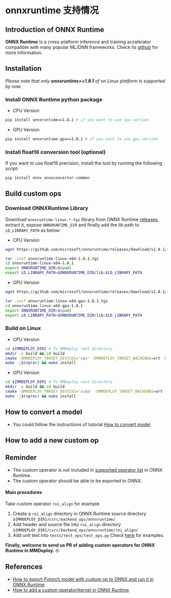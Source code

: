 # onnxruntime 支持情况

## Introduction of ONNX Runtime

**ONNX Runtime** is a cross-platform inference and training accelerator compatible with many popular ML/DNN frameworks. Check its [github](https://github.com/microsoft/onnxruntime) for more information.

## Installation

*Please note that only **onnxruntime>=1.8.1** of on Linux platform is supported by now.*

### Install ONNX Runtime python package

- CPU Version

```bash
pip install onnxruntime==1.8.1 # if you want to use cpu version
```

- GPU Version

```bash
pip install onnxruntime-gpu==1.8.1 # if you want to use gpu version
```

### Install float16 conversion tool (optional)

If you want to use float16 precision, install the tool by running the following script:

```bash
pip install onnx onnxconverter-common
```

## Build custom ops

### Download ONNXRuntime Library

Download `onnxruntime-linux-*.tgz` library from ONNX Runtime [releases](https://github.com/microsoft/onnxruntime/releases/tag/v1.8.1), extract it, expose `ONNXRUNTIME_DIR` and finally add the lib path to `LD_LIBRARY_PATH` as below:

- CPU Version

```bash
wget https://github.com/microsoft/onnxruntime/releases/download/v1.8.1/onnxruntime-linux-x64-1.8.1.tgz

tar -zxvf onnxruntime-linux-x64-1.8.1.tgz
cd onnxruntime-linux-x64-1.8.1
export ONNXRUNTIME_DIR=$(pwd)
export LD_LIBRARY_PATH=$ONNXRUNTIME_DIR/lib:$LD_LIBRARY_PATH
```

- GPU Version

```bash
wget https://github.com/microsoft/onnxruntime/releases/download/v1.8.1/onnxruntime-linux-x64-gpu-1.8.1.tgz

tar -zxvf onnxruntime-linux-x64-gpu-1.8.1.tgz
cd onnxruntime-linux-x64-gpu-1.8.1
export ONNXRUNTIME_DIR=$(pwd)
export LD_LIBRARY_PATH=$ONNXRUNTIME_DIR/lib:$LD_LIBRARY_PATH
```

### Build on Linux

- CPU Version

```bash
cd ${MMDEPLOY_DIR} # To MMDeploy root directory
mkdir -p build && cd build
cmake -DMMDEPLOY_TARGET_DEVICES='cpu' -DMMDEPLOY_TARGET_BACKENDS=ort -DONNXRUNTIME_DIR=${ONNXRUNTIME_DIR} ..
make -j$(nproc) && make install
```

- GPU Version

```bash
cd ${MMDEPLOY_DIR} # To MMDeploy root directory
mkdir -p build && cd build
cmake -DMMDEPLOY_TARGET_DEVICES='cuda' -DMMDEPLOY_TARGET_BACKENDS=ort -DONNXRUNTIME_DIR=${ONNXRUNTIME_DIR} ..
make -j$(nproc) && make install
```

## How to convert a model

- You could follow the instructions of tutorial [How to convert model](../02-how-to-run/convert_model.md)

## How to add a new custom op

## Reminder

- The custom operator is not included in [supported operator list](https://github.com/microsoft/onnxruntime/blob/master/docs/OperatorKernels.md) in ONNX Runtime.
- The custom operator should be able to be exported to ONNX.

#### Main procedures

Take custom operator `roi_align` for example.

1. Create a `roi_align` directory in ONNX Runtime source directory `${MMDEPLOY_DIR}/csrc/backend_ops/onnxruntime/`
2. Add header and source file into `roi_align` directory `${MMDEPLOY_DIR}/csrc/backend_ops/onnxruntime/roi_align/`
3. Add unit test into `tests/test_ops/test_ops.py`
   Check [here](../../../tests/test_ops/test_ops.py) for examples.

**Finally, welcome to send us PR of adding custom operators for ONNX Runtime in MMDeploy.** :nerd_face:

## References

- [How to export Pytorch model with custom op to ONNX and run it in ONNX Runtime](https://github.com/onnx/tutorials/blob/master/PyTorchCustomOperator/README.md)
- [How to add a custom operator/kernel in ONNX Runtime](https://onnxruntime.ai/docs/reference/operators/add-custom-op.html)
